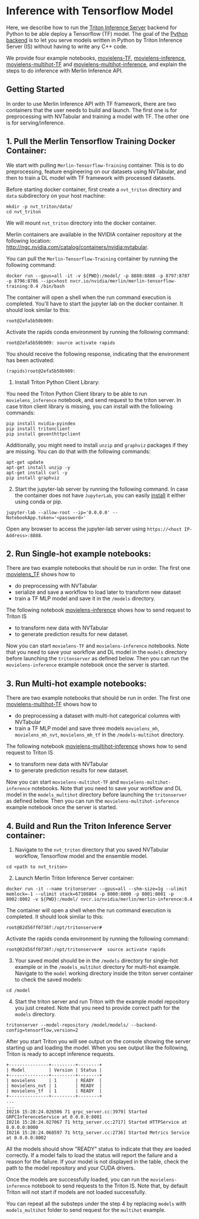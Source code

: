 # Inference with Tensorflow Model

Here, we describe how to run the [Triton Inference Server](https://github.com/triton-inference-server/server) backend for Python to be able deploy a Tensorflow (TF) model. The goal of the [Python backend](https://github.com/triton-inference-server/python_backend) is to let you serve models written in Python by Triton Inference Server (IS) without having to write any C++ code. 

We provide four example notebooks, [movielens-TF](https://github.com/NVIDIA/NVTabular/tree/main/examples/inference_triton/inference-TF/movielens-TF.ipynb), [movielens-inference](https://github.com/NVIDIA/NVTabular/blob/main/examples/inference_triton/inference-TF/movielens-inference.ipynb), [movielens-multihot-TF](https://github.com/NVIDIA/NVTabular/tree/main/examples/inference_triton/inference-TF/movielens-multihot-TF.ipynb) and [movielens-multihot-inference](https://github.com/NVIDIA/NVTabular/tree/main/examples/inference_triton/inference-TF/movielens-multihot-inference.ipynb), and explain the steps to do inference with Merlin Inference API. 

## Getting Started 

In order to use Merlin Inference API with TF framework, there are two containers that the user needs to build and launch. The first one is for preprocessing with NVTabular and training a model with TF. The other one is for serving/inference. 

## 1. Pull the Merlin Tensorflow Training Docker Container:

We start with pulling `Merlin-Tensorflow-Training` container. This is to do preprocessing, feature engineering on our datasets using NVTabular, and then to train a DL model with TF framework with processed datasets.

Before starting docker container, first create a `nvt_triton` directory and `data` subdirectory on your host machine:

```
mkdir -p nvt_triton/data/
cd nvt_triton
```
We will mount `nvt_triton` directory into the docker container.

Merlin containers are available in the NVIDIA container repository at the following location: http://ngc.nvidia.com/catalog/containers/nvidia:nvtabular.

You can pull the `Merlin-Tensorflow-Training` container by running the following command:

```
docker run --gpus=all -it -v ${PWD}:/model/ -p 8888:8888 -p 8797:8787 -p 8796:8786 --ipc=host nvcr.io/nvidia/merlin/merlin-tensorflow-training:0.4 /bin/bash
```
The container will open a shell when the run command execution is completed. You'll have to start the jupyter lab on the docker container. It should look similar to this:

```
root@2efa5b50b909:
```

Activate the rapids conda environment by running the following command:
```
root@2efa5b50b909: source activate rapids
```
You should receive the following response, indicating that the environment has been activated:

```
(rapids)root@2efa5b50b909:
```
1) Install Triton Python Client Library:

You need the Triton Python Client library to be able to run `movielens_inference` notebook, and send request to the triton server. In case triton client library is missing, you can install with the following commands:

```
pip install nvidia-pyindex
pip install tritonclient
pip install geventhttpclient
```
Additionally, you might need to install `unzip` and `graphviz` packages if they are missing. You can do that with the following commands:

```
apt-get update
apt-get install unzip -y
apt-get install curl -y
pip install graphviz 
```

2) Start the jupyter-lab server by running the following command. In case the container does not have `JupyterLab`, you can easily [install](https://jupyterlab.readthedocs.io/en/stable/getting_started/installation.html) it either using conda or pip.
```
jupyter-lab --allow-root --ip='0.0.0.0' --NotebookApp.token='<password>'
```

Open any browser to access the jupyter-lab server using `https://<host IP-Address>:8888`.

## 2. Run Single-hot example notebooks:

There are two example notebooks that should be run in order. The first one [movielens_TF](https://github.com/NVIDIA/NVTabular/tree/main/examples/inference_triton/inference-TF/movielens-TF.ipynb) shows how to
- do preprocessing with NVTabular
- serialize and save a workflow to load later to transform new dataset
- train a TF MLP model and save it in the `/models` directory.

The following notebook [movielens-inference](https://github.com/NVIDIA/NVTabular/blob/main/examples/inference_triton/inference-TF/movielens-inference.ipynb) shows how to send request to Triton IS 
- to transform new data with NVTabular
- to generate prediction results for new dataset.

Now you can start `movielens-TF` and `movielens-inference` notebooks. Note that you need to save your workflow and DL model in the `models` directory before launching the `tritonserver` as defined below. Then you can run the `movielens-inference` example notebook once the server is started.

## 3. Run Multi-hot example notebooks:

There are two example notebooks that should be run in order. The first one [movielens-multihot-TF](https://github.com/NVIDIA/NVTabular/tree/main/examples/inference_triton/inference-TF/movielens-multihot-TF.ipynb) shows how to
- do preprocessing a dataset with multi-hot categorical columns with NVTabular
- train a TF MLP model and save three models `movielens_mh`, `movielens_mh_nvt`, `movielens_mh_tf` in the `/models-multihot` directory.

The following notebook [movielens-multihot-inference](https://github.com/NVIDIA/NVTabular/tree/main/examples/inference_triton/inference-TF/movielens-multihot-inference.ipynb) shows how to send request to Triton IS 
- to transform new data with NVTabular
- to generate prediction results for new dataset.

Now you can start `movielens-multihot-TF` and `movielens-multihot-inference` notebooks. Note that you need to save your workflow and DL model in the `models_multihot` directory before launching the `tritonserver` as defined below. Then you can run the `movielens-multihot-inference` example notebook once the server is started.


## 4. Build and Run the Triton Inference Server container:

1) Navigate to the `nvt_triton` directory that you saved NVTabular workflow, Tensorflow model and the ensemble model.
```
cd <path to nvt_triton>
```

2) Launch Merlin Triton Inference Server container:
```
docker run -it --name tritonserver --gpus=all --shm-size=1g --ulimit memlock=-1 --ulimit stack=67108864 -p 8000:8000 -p 8001:8001 -p 8002:8002 -v ${PWD}:/model/ nvcr.io/nvidia/merlin/merlin-inference:0.4
```
The container will open a shell when the run command execution is completed. It should look similar to this:
```
root@02d56ff0738f:/opt/tritonserver# 
```

Activate the rapids conda environment by running the following command:
```
root@02d56ff0738f:/opt/tritonserver#  source activate rapids
```

3) Your saved model should be in the `/models` directory for single-hot example or in the `/models_multihot` directory for multi-hot example. Navigate to the `model` working directory inside the triton server container to check the saved models:
```
cd /model
```
4) Start the triton server and run Triton with the example model repository you just created. Note that you need to provide correct path for the `models` directory.
```
tritonserver --model-repository /model/models/ --backend-config=tensorflow,version=2
```

After you start Triton you will see output on the console showing the server starting up and loading the model. When you see output like the following, Triton is ready to accept inference requests.

```
+---------------+---------+--------+
| Model         | Version | Status |
+---------------+---------+--------+
| movielens     | 1       | READY  |
| movielens_nvt | 1       | READY  |
| movielens_tf  | 1       | READY  |
+---------------+---------+--------+
...
...
I0216 15:28:24.026506 71 grpc_server.cc:3979] Started GRPCInferenceService at 0.0.0.0:8001
I0216 15:28:24.027067 71 http_server.cc:2717] Started HTTPService at 0.0.0.0:8000
I0216 15:28:24.068597 71 http_server.cc:2736] Started Metrics Service at 0.0.0.0:8002
```

All the models should show "READY" status to indicate that they are loaded correctly. If a model fails to load the status will report the failure and a reason for the failure. If your model is not displayed in the table, check the path to the model repository and your CUDA drivers.

Once the models are successfully loaded, you can run the `movielens-inference` notebook to send requests to the Triton IS. Note that, by default Triton will not start if models are not loaded successfully. 

You can repeat all the substeps under the step 4 by replacing `models` with `models_multihot` folder to send request for the `multihot` example.
